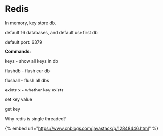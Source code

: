 # Redis

In memory, key store db.

default 16 databases, and default use first db

default port: 6379

**Commands:**

keys - show all keys in db

flushdb - flush cur db

flushall - flush all dbs

exists x - whether key exists

set key value

get key



Why redis is single threaded?

{% embed url="https://www.cnblogs.com/javastack/p/12848446.html" %}






